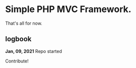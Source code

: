 # Simple PHP MVC Framework. 
  
That's all for now.

## logbook
**Jan, 09, 2021**
Repo started
  
  
  
Contribute!
